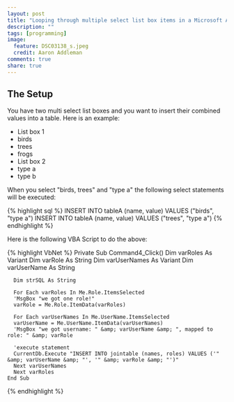```yaml
---
layout: post
title: "Looping through multiple select list box items in a Microsoft Access form and inserting the values into a table using VBA"
description: ""
tags: [programming]
image:
  feature: DSC03138_s.jpeg
  credit: Aaron Addleman
comments: true
share: true
---
```



## The Setup

You have two multi select list boxes and you want to insert their combined values into a table. Here is an example:

* List box 1
 * birds
 * trees
 * frogs
* List box 2
 * type a
 * type b

When you select "birds, trees" and "type a" the following select statements will be executed:

{% highlight sql %}
    INSERT INTO tableA (name, value) VALUES ("birds", "type a")
    INSERT INTO tableA (name, value) VALUES ("trees", "type a")
{% endhighlight %}

Here is the following VBA Script to do the above:

{% highlight VbNet %}
    Private Sub Command4_Click()
      Dim varRoles As Variant
      Dim varRole As String
      Dim varUserNames As Variant
      Dim varUserName As String

      Dim strSQL As String

      For Each varRoles In Me.Role.ItemsSelected
      'MsgBox "we got one role!"
      varRole = Me.Role.ItemData(varRoles)

      For Each varUserNames In Me.UserName.ItemsSelected
      varUserName = Me.UserName.ItemData(varUserNames)
      'MsgBox "we got username: " &amp; varUserName &amp; ", mapped to role: " &amp; varRole

      'execute statement
      CurrentDb.Execute "INSERT INTO jointable (names, roles) VALUES ('" &amp; varUserName &amp; "', '" &amp; varRole &amp; "')"
      Next varUserNames
      Next varRoles
    End Sub
{% endhighlight %}